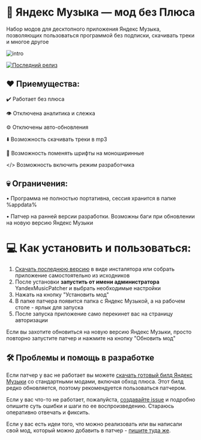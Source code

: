 
# 🎵 Яндекс Музыка — мод без Плюса

Набор модов для десктопного приложения Яндекс Музыка, позволяющих пользоваться программой без подписки, скачивать треки и многое другое

![intro](https://github.com/user-attachments/assets/971b1c4f-5b59-4da9-bfe2-1781be9aded4)

[![Последний релиз](https://img.shields.io/github/downloads/Stephanzion/YandexMusicBetaMod/total?style=flat&label=%D0%A1%D0%BA%D0%B0%D1%87%D0%B0%D1%82%D1%8C)](https://github.com/Stephanzion/YandexMusicBetaMod/releases/latest/)
## ❤️ Приемущества:
✔️ Работает без плюса

👁️ Отключена аналитика и слежка

⚙️ Отключены авто-обновления

⬇️ Возможность скачивать треки в mp3

📃 Возможность поменять шрифты на моноширинные

</> Возможность включить режим разработчика


## 💀 Ограничения:
• Программа не полностью портативна, сессия хранится в папке %appdata%

• Патчер на ранней версии разработки. Возможны баги при обновлении на новую версию Яндекс Музыки 

# 💻 Как установить и пользоваться:

1. [Скачать последнюю версию](https://github.com/Stephanzion/YandexMusicBetaMod/releases/latest) в виде инсталятора или собрать приложение самостоятельно из исходников
2. После установки **запустить от имени администратора** YandexMusicPatcher и выбрать необходимые настройки
3. Нажать на кнопку "Установить мод"
4. В папке патчера появится папка с Яндекс Музыкой, а на рабочем столе - ярлык для запуска
5. После запуска приложение само перекинет вас на страницу авторизации

Если вы захотите обновиться на новую версию Яндекс Музыки, просто повторно запустите патчер и нажмите на кнопку "Обновить мод"


## 🛠 Проблемы и помощь в разработке
Если патчер у вас не работает вы можете [скачать готовый билд Яндекс Музыки](https://github.com/Stephanzion/YandexMusicBetaMod/raw/refs/heads/master/Portable/YandexMusic.7z) со стандартными модами, включая обход плюса. Этот билд редко обновляется, поэтому рекомендуется пользоваться патчером.

Если у вас что-то не работает, пожалуйста, [создавайте issue](https://github.com/Stephanzion/YandexMusicBetaMod/issues/new) и подробно опишите суть ошибки и шаги по ее воспроизведению. Стараюсь оперативно отвечать и фиксить.

Если у вас есть идеи того, что можно реализовать или вы написали свой мод, который можно добавить в патчер - [пишите туда же](https://github.com/Stephanzion/YandexMusicBetaMod/issues/new).

